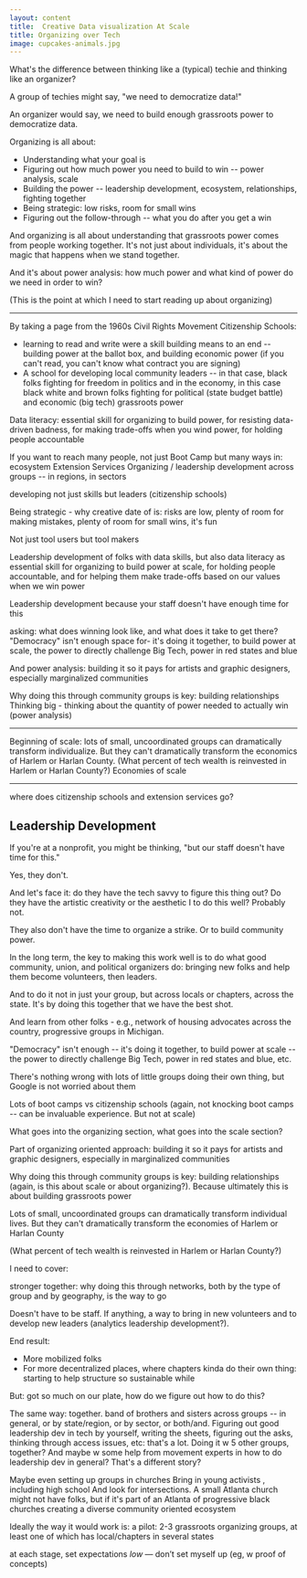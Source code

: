 ```yaml
---
layout: content
title:  Creative Data visualization At Scale
title: Organizing over Tech
image: cupcakes-animals.jpg
---
```


What's the difference between thinking like a (typical) techie and thinking like an organizer?

A group of techies might say, "we need to democratize data!"

An organizer would say, we need to build enough grassroots power to democratize data.

Organizing is all about:
- Understanding what your goal is
 - Figuring out how much power you need to build to win -- power analysis, scale
 - Building the power -- leadership development, ecosystem, relationships, fighting together
- Being strategic: low risks, room for small wins
- Figuring out the follow-through -- what you do after you get a win


And organizing is all about understanding that grassroots power comes from people working together. It's not just about individuals, it's about the magic that happens when we stand together.

And it's about power analysis: how much power and what kind of power do we need in order to win?

(This is the point at which I need to start reading up about organizing)


---

By taking a page from the 1960s Civil Rights Movement Citizenship Schools:
- learning to read and write were a skill building means to an end -- building power at the ballot box, and building economic power (if you can't read, you can't know what contract you are signing)
- A school for developing local community leaders -- in that case, black folks fighting for freedom in politics and in the economy, in this case black white and brown folks fighting for political (state budget battle) and economic (big tech) grassroots power


Data literacy: essential skill for organizing to build power, for resisting data-driven badness, for making trade-offs when you wind power, for holding people accountable
  




If you want to reach many people, not just Boot Camp but many ways in:
ecosystem
Extension Services
Organizing / leadership development across groups -- in regions, in sectors

developing not just skills but leaders (citizenship schools)

Being strategic - why creative date of is: risks are low, plenty of room for making mistakes, plenty of room for small wins, it's fun

Not just tool users but tool makers

Leadership development of folks with data skills, but also data literacy as essential skill for organizing to build power at scale, for holding people accountable, and for helping them make trade-offs based on our values when we win power

Leadership development because your staff doesn't have enough time for this

asking: what does winning look like, and what does it take to get there?
"Democracy" isn't enough space for- it's doing it together, to build power at scale, the power to directly challenge Big Tech, power in red states and blue

And power analysis: building it so it pays for artists and graphic designers, especially marginalized communities

Why doing this through community groups is key: building relationships
Thinking big - thinking about the quantity of power needed to actually win
(power analysis)



---


Beginning of scale:
lots of small, uncoordinated groups can dramatically transform individualize. But they can't dramatically transform the economics of Harlem or Harlan County.
(What percent of tech wealth is reinvested in Harlem or Harlan County?)
Economies of scale

---



where does citizenship schools and extension services go?


## Leadership Development

If you're at a nonprofit, you might be thinking, "but our staff doesn't have time for this."

Yes, they don't.

And let's face it: do they have the tech savvy to figure this thing out? Do they have the artistic creativity or the aesthetic I to do this well? Probably not.

They also don't have the time to organize a strike. Or to build community power.

In the long term, the key to making this work well is to do what good community, union, and political organizers do: bringing new folks and help them become volunteers, then leaders.

And to do it not in just your group, but across locals or chapters, across the state. It's by doing this together that we have the best shot.


And learn from other folks - e.g., network of housing advocates across the country, progressive groups in Michigan.


"Democracy" isn't enough -- it's doing it together, to build power at scale -- the power to directly challenge Big Tech, power in red states and blue, etc.

There's nothing wrong with lots of little groups doing their own thing, but Google is not worried about them

Lots of boot camps vs citizenship schools
(again, not knocking boot camps -- can be invaluable experience. But not at scale)

What goes into the organizing section, what goes into the scale section?


Part of organizing oriented approach: building it so it pays for artists and graphic designers, especially in marginalized communities

Why doing this through community groups is key: building relationships (again, is this about scale or about organizing?). Because ultimately this is about building grassroots power

Lots of small, uncoordinated groups can dramatically transform individual lives. But they can't dramatically transform the economies of Harlem or Harlan County

(What percent of tech wealth is reinvested in Harlem or Harlan County?)



I need to cover:

stronger together: why doing this through networks, both by the type of group and by geography, is the way to go

Doesn't have to be staff. If anything, a way to bring in new volunteers and to develop new leaders (analytics leadership development?).  

End result:
- More mobilized folks
- For more decentralized places, where chapters kinda do their own thing: starting to help structure so sustainable while 

But: got so much on our plate, how do we figure out how to do this?

The same way: together.  band of brothers and sisters across groups -- in general, or by state/region, or by sector, or both/and.  Figuring out good leadership dev in tech by yourself, writing the sheets, figuring out the asks, thinking through access issues, etc:  that's a lot.  Doing it w 5 other groups, together?  And maybe w some help from movement experts in how to do leadership dev in general?  That's a different story?

Maybe even setting up groups in churches
Bring in young activists , including high school
And look for intersections. A small Atlanta church might not have folks, but if it's part of an Atlanta of progressive black churches
creating a diverse community oriented ecosystem


Ideally the way it would work is:
a pilot: 2-3 grassroots organizing groups, at least one of which has local/chapters in several states


at each stage, set expectations _low_ — don’t set myself up (eg, w proof of concepts)
